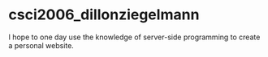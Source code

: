 # csci2006_dillonziegelmann
I hope to one day use the knowledge of server-side programming to create a personal website.
